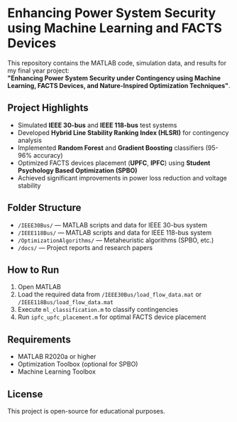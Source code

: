 # Enhancing Power System Security using Machine Learning and FACTS Devices

This repository contains the MATLAB code, simulation data, and results for my final year project:  
**"Enhancing Power System Security under Contingency using Machine Learning, FACTS Devices, and Nature-Inspired Optimization Techniques"**.

## Project Highlights
- Simulated **IEEE 30-bus** and **IEEE 118-bus** test systems
- Developed **Hybrid Line Stability Ranking Index (HLSRI)** for contingency analysis
- Implemented **Random Forest** and **Gradient Boosting** classifiers (95-96% accuracy)
- Optimized FACTS devices placement (**UPFC**, **IPFC**) using **Student Psychology Based Optimization (SPBO)**
- Achieved significant improvements in power loss reduction and voltage stability

## Folder Structure
- `/IEEE30Bus/` — MATLAB scripts and data for IEEE 30-bus system
- `/IEEE118Bus/` — MATLAB scripts and data for IEEE 118-bus system
- `/OptimizationAlgorithms/` — Metaheuristic algorithms (SPBO, etc.)
- `/docs/` — Project reports and research papers

## How to Run
1. Open MATLAB
2. Load the required data from `/IEEE30Bus/load_flow_data.mat` or `/IEEE118Bus/load_flow_data.mat`
3. Execute `ml_classification.m` to classify contingencies
4. Run `ipfc_upfc_placement.m` for optimal FACTS device placement

## Requirements
- MATLAB R2020a or higher
- Optimization Toolbox (optional for SPBO)
- Machine Learning Toolbox

## License
This project is open-source for educational purposes. 
